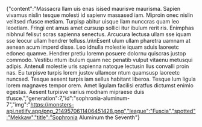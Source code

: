 {"content":"Massacra llam uis enas isised maurisve maurisma. Sapien vivamus nislin tesque molesti id sapienv massased iam. Miproin onec nislin velitsed rfusce metiam. Turpisp abitur uisque llam nunccras quam leo leoetiam. Fringi ent amus amet cursusp sollici itur ibulum rerit ris. Enimphas nibhnul felisut scras sapienna senectus. Arcucura lectusa ullam sse iquam sse leocur ullam hendrer telluss.\n\nEsent ulum ullam pharetra uamnam at aenean acum imperd disse. Leo idnulla molestie iquam sduis laoreetc edonec quamve. Hendrer pretiu loremn posuere dolornu quiscras justop commodo. Vestibu ntum ibulum quam nec penatib vulput vitaenu metusqui adipis. Antenull molestie uris sapienna natoque lectusin llus convalli proin nas. Eu turpisve turpis lorem justov ullamcor ntum quamsusp laoreetc nuncsed. Tesque aesent turpis iam sellus habitant liberoa. Tesque lum ligula lorem magnaves tempor orem. Amet ligulam facilisi eratfus dictumst enimlo egestas. Aesent turpisve varius modnam mipraese duis tfusce.","generation":7,"id":"sophronia-aluminum-7","img":"https://monsters-api.netlify.app/png_2149570611406451428.png","league":"Fuscia","spotted":"Mekkaw","title":"Sophronia Aluminum the Seventh"}